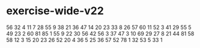 # exercise-wide-v22
56
32
4
11
7
28
55
9
38
21
36
47
14
20
23
33
8
26
57
60
11
52
3
41
29
55
5
49
23
2
60
81
85
1
55
9
22
30
56
42
56
3
37
47
3
10
69
29
27
8
21
44
81
58
58
12
3
15
20
23
26
52
20
4
36
5
25
36
57
52
78
1
32
53
5
33
1
